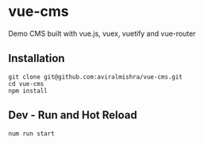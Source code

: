# vue-cms

Demo CMS built with vue.js, vuex, vuetify and vue-router

## Installation

    git clone git@github.com:aviralmishra/vue-cms.git
    cd vue-cms
    npm install

## Dev - Run and Hot Reload

    num run start

